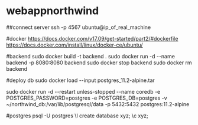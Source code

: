 # webappnorthwind
##connect server
ssh -p 4567 ubuntu@ip_of_real_machine

#docker 
https://docs.docker.com/v17.09/get-started/part2/#dockerfile
https://docs.docker.com/install/linux/docker-ce/ubuntu/

#backend
sudo docker build -t backend .
sudo docker run -d --name backend -p 8080:8080 backend
sudo docker stop backend
sudo docker rm backend 

#deploy db
sudo docker load --input postgres_11.2-alpine.tar

sudo docker run -d --restart unless-stopped --name coredb -e POSTGRES_PASSWORD=postgres -e POSTGRES_DB=postgres -v ~/northwind_db:/var/lib/postgresql/data -p 5432:5432 postgres:11.2-alpine

#postgres
psql -U postgres
\l
create database xyz;
\c xyz;
